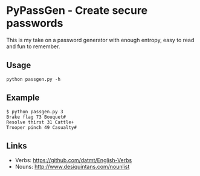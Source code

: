 # PyPassGen - Create secure passwords

This is my take on a password generator with enough entropy, easy to read and fun to remember.

## Usage
```
python passgen.py -h
```

## Example
```
$ python passgen.py 3
Brake flag 73 Bouquet#
Resolve thirst 31 Cattle+
Trooper pinch 49 Casualty#
```

## Links
* Verbs: https://github.com/datmt/English-Verbs
* Nouns: http://www.desiquintans.com/nounlist
